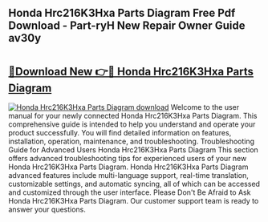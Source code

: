 ## Honda Hrc216K3Hxa Parts Diagram Free Pdf Download - Part-ryH New Repair Owner Guide av30y

# <h2><a href="http://dflevk.blite.top/?on=Honda+Hrc216K3Hxa+Parts+Diagram">🔗Download New 👉🔴 Honda Hrc216K3Hxa Parts Diagram</a></h2>

[![Honda Hrc216K3Hxa Parts Diagram download](https://i.imgur.com/lujVjoI.png)](http://dflevk.blite.top/?on=Honda+Hrc216K3Hxa+Parts+Diagram)
Welcome to the user manual for your newly connected Honda Hrc216K3Hxa Parts Diagram. This comprehensive guide is intended to help you understand and operate your product successfully. You will find detailed information on features, installation, operation, maintenance, and troubleshooting. Troubleshooting Guide for Advanced Users Honda Hrc216K3Hxa Parts Diagram This section offers advanced troubleshooting tips for experienced users of your new Honda Hrc216K3Hxa Parts Diagram. Honda Hrc216K3Hxa Parts Diagram advanced features include multi-language support, real-time translation, customizable settings, and automatic syncing, all of which can be accessed and customized through the user interface. Please Don't Be Afraid to Ask Honda Hrc216K3Hxa Parts Diagram. Our customer support team is ready to answer your questions.

